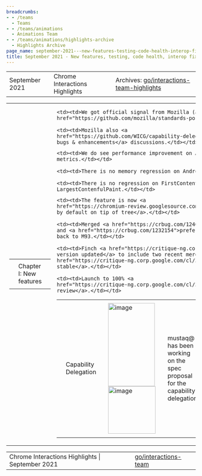 ```yaml
---
breadcrumbs:
- - /teams
  - Teams
- - /teams/animations
  - Animations Team
- - /teams/animations/highlights-archive
  - Highlights Archive
page_name: september-2021---new-features-testing-code-health-interop-fixes-and-more
title: September 2021 - New features, testing, code health, interop fixes and more!
---
```


<table>
<tr>

<td>September 2021</td>

<td>Chrome Interactions Highlights</td>

<td>Archives: <a href="http://go/animations-team-highlights">go/interactions-team-highlights</a></td>

</tr>
</table>

<table>
<tr>

<td><table></td>
<td><tr></td>

<td><td>Chapter I: New features</td></td>

<td></tr></td>
<td></table></td>

<td><table></td>
<td><tr></td>

<td><td>Capability Delegation</td></td>

<td><td><img alt="image" src="https://lh3.googleusercontent.com/MG0xgExux0IXLJhml1xYx4KnCibC4LI9_Q9qW04jIjlFaEkh7MKOdMe49olq5XfTKyiYwb8rEeOE6n-Y8G0LXu-6T_42-4vnwi4aRXHtxGyJKJCV_CImQrLO9C-fdDg3g0RuPSnQog=s0" height=221.4676 width=124.0124> <img alt="image" src="https://lh6.googleusercontent.com/0HyrhEBh-ZWRaAxhrkkA5U4LFwor0Zsy7J1U4MpsXJv3GLxZgDSOtThkHBPlAQvvQQDZmZ9-nTX3O_2eLElAIq0hlRS9mG1sS3FvlyiBO-Sv_EsITp7NfaRqOrVzV4tNq64F40EeVg=s0" height=126 width=126></td></td>

<td><td>mustaq@ has been working on the spec proposal for the capability delegation.</td></td>

    <td><td>We got official signal from Mozilla (annevk@): <a
    href="https://github.com/mozilla/standards-positions/issues/565#issuecomment-918137857">useful/reasonable</a>.</td></td>

    <td><td>Mozilla also <a
    href="https://github.com/WICG/capability-delegation/issues?q=is%3Aissue+author%3Aannevk+">started
    bugs & enhancements</a> discussions.</td></td>

<td><td>For payment capability delegation, the origin trial is now <a href="https://developer.chrome.com/origintrials/#/view_trial/640637046993453057">ready</a> for partners.</td></td>

<td><td>Composite BG-color animation</td></td>

<td><td>xidachen@ <a href="https://critique-ng.corp.google.com/cl/395582428">launched</a> the finch study for the feature CompositeBGColorAnimation on Beta channel, with 50% control vs 50% enabled. The preliminary <a href="https://uma.googleplex.com/p/chrome/variations?sid=15e5e4da675df567f60a113eb822ccde">result</a> looks very positive (Note that currently we have &lt; 7 days of data). Here are some highlights of the result:</td></td>

    <td><td>We do see performance improvement on Animations Smoothness
    metrics.</td></td>

    <td><td>There is no memory regression on Android</td></td>

    <td><td>There is no regression on FirstContentfulPaint and
    LargestContenfulPaint.</td></td>

<td><td>Elastic Overscroll</td></td>

<td><td>flackr@ made great progress on launching elastic overscroll.</td></td>

    <td><td>The feature is now <a
    href="https://chromium-review.googlesource.com/c/chromium/src/+/3150217">on
    by default on tip of tree</a>.</td></td>

    <td><td>Merged <a href="https://crbug.com/1240789">reduce stretch amount</a>
    and <a href="https://crbug.com/1232154">prefers-reduce-motion</a> behavior
    back to M93.</td></td>

    <td><td>Finch <a href="https://critique-ng.corp.google.com/cl/396373932">min
    version updated</a> to include two recent merges and <a
    href="https://critique-ng.corp.google.com/cl/396395915">launched to 1%
    stable</a>.</td></td>

    <td><td>Launch to 100% <a
    href="https://critique-ng.corp.google.com/cl/396900469">out for
    review</a>.</td></td>

<td></tr></td>
<td></table></td>

<td><table></td>
<td><tr></td>

<td><td>Chapter II: Testing</td></td>

<td></tr></td>
<td></table></td>

<td><table></td>
<td><tr></td>

<td><td>Composite BG-color animation</td></td>

<td><td><img alt="image" src="https://lh5.googleusercontent.com/yxjOLd0Oe3UdEwcVc0hKOxt85oJgTV_DpzaLzp910D8YinzafDO8M4I_O4Ju7mr2j2vxAryh6lGXu1qSqog61i6D3_LlmxsT0dlvEM20IoOZqORNugQEOgHin-EHoaqKb9NC_MsZFw=s0" height=49 width=283></td></td>

<td><td>xidachen@ fixed some very flaky paint worklet tests.</td></td>

    <td><td>Given that these are flaky tests, the auto bisect tool doesn’t work.
    We have to manually bisect it to find out that it is due to the launch of <a
    href="http://navigationthreadingoptimizations">this new feature</a> that
    makes navigation faster.</td></td>

    <td><td>With many times of try and error, it seems that the combination of
    paint worklet test + a simple div in ref.html somehow caused the crash. The
    root cause is unknown yet.</td></td>

<td><td>Cross-platform scroll-timeline tests</td></td>

<td><td>kevers@fixed some scroll-timeline tests. The issues are:</td></td>

    <td><td>Error tolerances were too tight.</td></td>

    <td><td>Sensitive to scrollbar width (platform specific)</td></td>

    <td><td>Magic numbers in tests (tough to infer correctness at a
    glance)</td></td>

    <td><td>Misleading calculations (e.g. scrollheight - clientHeight to compute
    scroll range in both directions)</td></td>

    <td><td>Mixup of logical units in RTL tests.</td></td>

<td><td>The issues were discovered when testing via polyfill implementation. A significant number of near misses in test failures.</td></td>

<td><td>The solutions are:</td></td>

    <td><td>Compute error tolerance for percentage calculations based on a half
    pixel error in the scroll position.</td></td>

    <td><td>Hide scrollbars to ensure that scroll-range is consistent across
    platforms.</td></td>

<td></tr></td>
<td></table></td>

<td>Chapter III: Code Health</td>

<td><table></td>
<td><tr></td>

<td><td>Triage scroll unification failing web tests</td></td>

<td><td><img alt="image" src="https://lh5.googleusercontent.com/84j_rIrI0nOqe3JLW1dWNKILLWEg5r8mwaWkxzSwjW5VkZihaJQFPCDfnU0VK1_eyYQ_mQ26CGWRmiSTDE8FW6LqoAKWV3in60STJOVorEcjsDJrjG-bzWrYw-y-WpS8_PA0o9gi1w=s0" height=231 width=582></td></td>

<td><td>skobes@ triaged failing web tests for scroll unification and the details are captured <a href="http://go/su-web-tests">here</a>. At this moment, there are 30 failing tests</td></td>

    <td><td>13 failures from 4 functional regressions (3 P1s, 1 P2), bugs
    filed</td></td>

        <td><td>Cannot touch-drag custom scrollbars, resize corners</td></td>

        <td><td>Re-latch when scroller removed from DOM</td></td>

        <td><td>Scollbar arrow click scrolls by only 1px</td></td>

    <td><td>12 failures from bad test (waitForCompositorCommit, rebaseline,
    etc)</td></td>

    <td><td>5 requiring more investigation (3 plugin related)</td></td>

<td></tr></td>
<td></table></td>

<td><table></td>
<td><tr></td>

<td><td>Chapter IV: Interop fixes</td></td>

<td></tr></td>
<td></table></td>

<td><table></td>
<td><tr></td>

<td><td>Scroll-timeline polyfill</td></td>

<td><td>kevers@ made more progress on scroll-timeline polyfill.</td></td>

    <td><td>Proxied AnimationEffect to override timing calculations</td></td>

    <td><td>Custom AnimationPlaybackEvents to report percentage based
    times</td></td>

    <td><td>Removed time-range from scroll timeline proxy</td></td>

    <td><td>Conversion between percents for API and times for internal
    use</td></td>

<td><td>Two problematic tests remain with high failure rates, reminder average over 90% pass rate.</td></td>

<td><td>The remaining work includes update timing and event phase.</td></td>

<td></tr></td>
<td></table></td>

<td><table></td>
<td><tr></td>

<td><td>Chapter V: Bug Updates</td></td>

<td><td><img alt="image" src="https://lh5.googleusercontent.com/O41TurQq6k183Wi1Bg7WiqMm86Zyryrh2N4SBe26qOI9tehJiGOXVrrYn0OhPZWadxhcnCfjoAhVAFFsa9SKIz1Kj0o_63_YoYv3yK2An9kUMzhUUHkUY4-jqP6HRq49mtpro0N6QA=s0" height=153 width=275><img alt="image" src="https://lh4.googleusercontent.com/AiPQ4O6ynfCIoBuYCEXeEWtQ9bQIKTE25lLZ9ilCJZ3wsgcDb4qFIHvMrRJyxwBxL6iL83ROQUgrREMKi3I7SRDcDH4f2AknTHPEpU1w9bLmOTrzabJDweeJK4bMwumGcJUOk-qbdQ=s0" height=152 width=279></td></td>

<td><td>Our team lost a bit of ground in P2s && P3s, but kept the P1s in check.</td></td>

<td></tr></td>
<td></table></td>

</tr>
</table>

<table>
<tr>

<td>Chrome Interactions Highlights | September 2021</td>

<td><a href="http://go/interactions-team">go/interactions-team</a></td>

</tr>
</table>